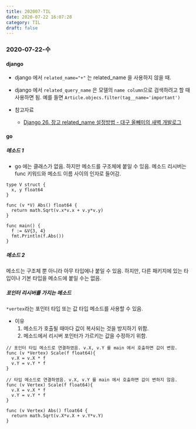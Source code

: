 ```yaml
---
title: 202007-TIL
date: 2020-07-22 16:07:28
category: TIL
draft: false
---
```


### 2020-07-22-수

#### django

- django 에서 `related_name="+"` 는 related_name 을 사용하지 않을 때.
- django 에서 `related_query_name` 은 모델의 `name column`으로 검색하려고 할 때 사용하면 됨. 예를 들면 `Article.objecs.filter(tag__name='important')`

- 참고자료
  - [Django 26. 장고 related_name 설정방법 - 대구 올빼미의 새벽 개발로그](https://fabl1106.github.io/django/2019/05/27/Django-26.-%EC%9E%A5%EA%B3%A0-related_name-%EC%84%A4%EC%A0%95%EB%B0%A9%EB%B2%95.html)

#### go

##### 메소드 1

- go 에는 클래스가 없음. 하지만 메소드를 구조체에 붙일 수 있음. 메소드 리시버는 func 키워드와 메소드 이름 사이의 인자로 들어감.

```
type V struct {
  x, y float64
}

func (v *V) Abs() float64 {
  return math.Sqrt(v.x*v.x + v.y*v.y)
}

func main() {
  f := &V{3, 4}
  fmt.Println(f.Abs())
}
```

##### 메소드 2

메소드는 구조체 뿐 아니라 아무 타입에나 붙일 수 있음. 하지만, 다른 패키지에 있는 타입이나 기본 타입을 메소드에 붙일 수는 없음.

##### 포인터 리시버를 가지는 메소드

`*vertex`라는 포인터 타입 또는 값 타입 메소드를 사용할 수 있음.

- 이유
  1. 메소드가 호출될 때마다 값이 복사되는 것을 방지하기 위함.
  2. 메소드에서 리시버 포인터가 가르키는 값을 수정하기 위함.

```
// 포인터 타입 메소드로 연결하였음. v.X, v.Y 를 main 에서 호출하면 값이 변함.
func (v *Vertex) Scale(f float64){
  v.X = v.X * f
  v.Y = v.Y * f
}

// 타입 메소드로 연결하였음. v.X, v.Y 를 main 에서 호출하면 값이 변하지 않음.
func (v Vertex) Scale(f float64){
  v.X = v.X * f
  v.Y = v.Y * f
}

func (v Vertex) Abs() float64 {
  return math.Sqrt(v.X*v.X + v.Y*v.Y)
}
```
